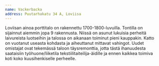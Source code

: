 ```yaml
---
name: Vackerbacka
address: Puutarhakatu 34 A, Loviisa
---
```

Loviisan ainoa porttitalo on rakennettu 1700-1800-luvuilla. Tontilla on sijainnut aiemmin jopa 9 rakennusta.
Niissä on asunut lukuisia perheitä laivureista luotseihin ja talossa on aikanaan toiminut pieni kauppakin.
Katto on vuotanut useasta kohdasta ja aiheuttanut mittavat vahingot.
Uudet omistajat ovat tekemässä taloon täysremonttia, jotta tästä ihanuudesta saataisiin työhuone/liiketila
tekstiilitaiteilija-äidille ja ennen kaikkea toimiva koti koko kuusihenkiselle perheelle.